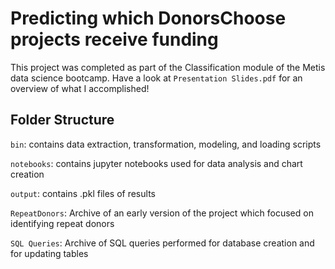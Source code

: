 # Predicting which DonorsChoose projects receive funding

This project was completed as part of the Classification module of the Metis data science bootcamp. Have a look at `Presentation Slides.pdf` for an overview of what I accomplished!

## Folder Structure

`bin`: contains data extraction, transformation, modeling, and loading scripts

`notebooks`: contains jupyter notebooks used for data analysis and chart creation

`output`: contains .pkl files of results

`RepeatDonors`: Archive of an early version of the project which focused on identifying repeat donors

`SQL Queries`: Archive of SQL queries performed for database creation and for updating tables